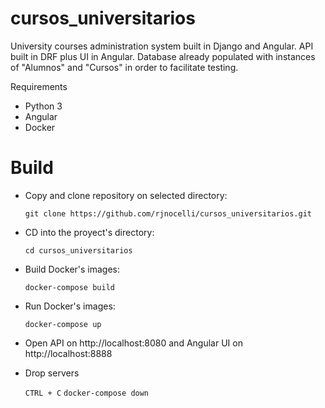 # cursos_universitarios

University courses administration system built in Django and Angular. API built in DRF plus UI in Angular. Database already populated with instances of "Alumnos" and "Cursos" in order to facilitate testing.

Requirements

- Python 3
- Angular
- Docker

<h1> Build </h1>

* Copy and clone repository on selected directory:

  ```git clone https://github.com/rjnocelli/cursos_universitarios.git```

* CD into the proyect's directory:

  ```cd cursos_universitarios```

* Build Docker's images:

  ```docker-compose build```

* Run Docker's images:

  ```docker-compose up```

* Open API on http://localhost:8080 and Angular UI on http://localhost:8888

* Drop servers 

  ```CTRL + C``` ```docker-compose down```
